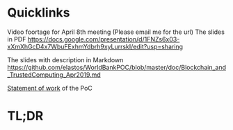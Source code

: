 # Quicklinks
Video foortage for April 8th meeting (Please email me for the url)
The slides in PDF
<https://docs.google.com/presentation/d/1FNZs6x03-xXmXhGcD4x7WbuFExhmYdbrh9xyLurrskI/edit?usp=sharing>

The slides with description in Markdown
https://github.com/elastos/WorldBankPOC/blob/master/doc/Blockchain_and_TrustedComputing_Apr2019.md

[Statement of work](doc/SOW-overview.md) of the PoC

# TL;DR

